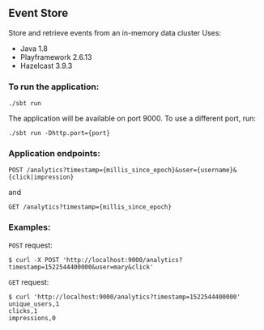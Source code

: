 ## Event Store

Store and retrieve events from an in-memory data cluster
Uses:

* Java 1.8
* Playframework 2.6.13
* Hazelcast 3.9.3

### To run the application:
```
./sbt run
```
The application will be available on port 9000. To use a different port, run:
```
./sbt run -Dhttp.port={port}
``` 

### Application endpoints:
```
POST /analytics?timestamp={millis_since_epoch}&user={username}&{click|impression}
```
and
```
GET /analytics?timestamp={millis_since_epoch}
```

### Examples:
`POST` request:
```
$ curl -X POST 'http://localhost:9000/analytics?timestamp=1522544400000&user=mary&click'
```

`GET` request:
```
$ curl 'http://localhost:9000/analytics?timestamp=1522544400000'
unique_users,1
clicks,1
impressions,0
```
